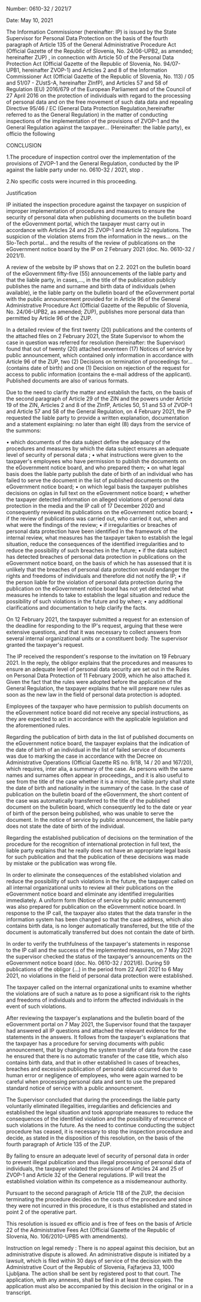 Number: 0610-32 / 2021/7

Date: May 10, 2021

The Information Commissioner (hereinafter: IP) is issued by the State Supervisor for Personal Data Protection on the basis of the fourth paragraph of Article 135 of the General Administrative Procedure Act (Official Gazette of the Republic of Slovenia, No. 24/06-UPB2, as amended; hereinafter ZUP) , in connection with Article 50 of the Personal Data Protection Act (Official Gazette of the Republic of Slovenia, No. 94/07-UPB1, hereinafter ZVOP-1) and Articles 2 and 8 of the Information Commissioner Act (Official Gazette of the Republic of Slovenia, No. 113) / 05 and 51/07 - ZUstS-A, hereinafter ZInfP), and Articles 57 and 58 of Regulation (EU) 2016/679 of the European Parliament and of the Council of 27 April 2016 on the protection of individuals with regard to the processing of personal data and on the free movement of such data data and repealing Directive 95/46 / EC (General Data Protection Regulation,hereinafter referred to as the General Regulation) in the matter of conducting inspections of the implementation of the provisions of ZVOP-1 and the General Regulation against the taxpayer… (Hereinafter: the liable party), ex officio the following

CONCLUSION

1.The procedure of inspection control over the implementation of the provisions of ZVOP-1 and the General Regulation, conducted by the IP against the liable party under no. 0610-32 / 2021, stop .

2.No specific costs were incurred in this proceeding.

Justification

IP initiated the inspection procedure against the taxpayer on suspicion of improper implementation of procedures and measures to ensure the security of personal data when publishing documents on the bulletin board of the eGovernment portal, which the taxpayer must carry out in accordance with Articles 24 and 25 ZVOP-1 and Article 32 regulations. The suspicion of the violation stems from the information in the news… on the Slo-Tech portal… and the results of the review of publications on the eGovernment notice board by the IP on 2 February 2021 (doc. No. 0610-32 / 2021/1).

A review of the website by IP shows that on 2.2. 2021 on the bulletin board of the eGovernment fifty-five (55) announcements of the liable party and that the liable party, in cases,…, in the title of the publication publicly publishes the name and surname and birth data of individuals (when available), ie the liable party on the bulletin board of the eGovernment portal with the public announcement provided for in Article 96 of the General Administrative Procedure Act (Official Gazette of the Republic of Slovenia, No. 24/06-UPB2, as amended; ZUP), publishes more personal data than permitted by Article 96 of the ZUP.

In a detailed review of the first twenty (20) publications and the contents of the attached files on 2 February 2021, the State Supervisor to whom the case in question was referred for resolution (hereinafter: the Supervisor) found that out of twenty (20) attached seventeen (17) Notices of service by public announcement, which contained only information in accordance with Article 96 of the ZUP, two (2) Decisions on termination of proceedings for… (contains date of birth) and one (1) Decision on rejection of the request for access to public information (contains the e-mail address of the applicant). Published documents are also of various formats.

Due to the need to clarify the matter and establish the facts, on the basis of the second paragraph of Article 29 of the ZIN and the powers under Article 19 of the ZIN, Articles 2 and 8 of the ZInfP, Articles 50, 51 and 53 of ZVOP-1 and Article 57 and 58 of the General Regulation, on 4 February 2021, the IP requested the liable party to provide a written explanation, documentation and a statement explaining: no later than eight (8) days from the service of the summons:

• which documents of the data subject define the adequacy of the procedures and measures by which the data subject ensures an adequate level of security of personal data ;
• what instructions were given to the taxpayer's employees who have permission to publish the documents on the eGovernment notice board, and who prepared them;
• on what legal basis does the liable party publish the date of birth of an individual who has failed to serve the document in the list of published documents on the eGovernment notice board;
• on which legal basis the taxpayer publishes decisions on oglas in full text on the eGovernment notice board;
• whether the taxpayer detected information on alleged violations of personal data protection in the media and the IP call of 17 December 2020 and consequently reviewed its publications on the eGovernment notice board;
• if the review of publications was carried out, who carried it out, when and what were the findings of the review;
• if irregularities or breaches of personal data protection have been identified in the framework of the internal review, what measures has the taxpayer taken to establish the legal situation, reduce the consequences of the identified irregularities and to reduce the possibility of such breaches in the future;
• if the data subject has detected breaches of personal data protection in publications on the eGovernment notice board, on the basis of which he has assessed that it is unlikely that the breaches of personal data protection would endanger the rights and freedoms of individuals and therefore did not notify the IP;
• if the person liable for the violation of personal data protection during the publication on the eGovernment notice board has not yet detected what measures he intends to take to establish the legal situation and reduce the possibility of such violations in the future and by when;
• any additional clarifications and documentation to help clarify the facts.

On 12 February 2021, the taxpayer submitted a request for an extension of the deadline for responding to the IP's request, arguing that these were extensive questions, and that it was necessary to collect answers from several internal organizational units or a constituent body. The supervisor granted the taxpayer's request.

The IP received the respondent's response to the invitation on 19 February 2021. In the reply, the obligor explains that the procedures and measures to ensure an adequate level of personal data security are set out in the Rules on Personal Data Protection of 11 February 2009, which he also attached it. Given the fact that the rules were adopted before the application of the General Regulation, the taxpayer explains that he will prepare new rules as soon as the new law in the field of personal data protection is adopted.

Employees of the taxpayer who have permission to publish documents on the eGovernment notice board did not receive any special instructions, as they are expected to act in accordance with the applicable legislation and the aforementioned rules.

Regarding the publication of birth data in the list of published documents on the eGovernment notice board, the taxpayer explains that the indication of the date of birth of an individual in the list of failed service of documents was due to marking the case in accordance with the Decree on Administrative Operations (Official Gazette RS no. 9/18, 14 / 20 and 167/20), which requires, inter alia, a summary of the case. As persons with the same names and surnames often appear in proceedings,, and it is also useful to see from the title of the case whether it is a minor, the liable party shall state the date of birth and nationality in the summary of the case. In the case of publication on the bulletin board of the eGovernment, the short content of the case was automatically transferred to the title of the published document on the bulletin board, which consequently led to the date or year of birth of the person being published, who was unable to serve the document. In the notice of service by public announcement, the liable party does not state the date of birth of the individual.

Regarding the established publication of decisions on the termination of the procedure for the recognition of international protection in full text, the liable party explains that he really does not have an appropriate legal basis for such publication and that the publication of these decisions was made by mistake or the publication was wrong file.

In order to eliminate the consequences of the established violation and reduce the possibility of such violations in the future, the taxpayer called on all internal organizational units to review all their publications on the eGovernment notice board and eliminate any identified irregularities immediately. A uniform form (Notice of service by public announcement) was also prepared for publication on the eGovernment notice board. In response to the IP call, the taxpayer also states that the data transfer in the information system has been changed so that the case address, which also contains birth data, is no longer automatically transferred, but the title of the document is automatically transferred but does not contain the date of birth.

In order to verify the truthfulness of the taxpayer's statements in response to the IP call and the success of the implemented measures, on 7 May 2021 the supervisor checked the status of the taxpayer's announcements on the eGovernment notice board (doc. No. 0610-32 / 2021/6). During 59 publications of the obligor (…) in the period from 22 April 2021 to 6 May 2021, no violations in the field of personal data protection were established.

The taxpayer called on the internal organizational units to examine whether the violations are of such a nature as to pose a significant risk to the rights and freedoms of individuals and to inform the affected individuals in the event of such violations.

After reviewing the taxpayer's explanations and the bulletin board of the eGovernment portal on 7 May 2021, the Supervisor found that the taxpayer had answered all IP questions and attached the relevant evidence for the statements in the answers. It follows from the taxpayer's explanations that the taxpayer has a procedure for serving documents with public announcement, that by changing the system transfer of data from the case he ensured that there is no automatic transfer of the case title, which also contains birth data, and that in other established In cases of breaches, breaches and excessive publication of personal data occurred due to human error or negligence of employees, who were again warned to be careful when processing personal data and sent to use the prepared standard notice of service with a public announcement.

The Supervisor concluded that during the proceedings the liable party voluntarily eliminated illegalities, irregularities and deficiencies and established the legal situation and took appropriate measures to reduce the consequences of the identified violation and the possibility of recurrence of such violations in the future. As the need to continue conducting the subject procedure has ceased, it is necessary to stop the inspection procedure and decide, as stated in the disposition of this resolution, on the basis of the fourth paragraph of Article 135 of the ZUP.

By failing to ensure an adequate level of security of personal data in order to prevent illegal publication and thus illegal processing of personal data of individuals, the taxpayer violated the provisions of Articles 24 and 25 of ZVOP-1 and Article 32 of the General regulations. IP will treat the established violation within its competence as a misdemeanour authority.

Pursuant to the second paragraph of Article 118 of the ZUP, the decision terminating the procedure decides on the costs of the procedure and since they were not incurred in this procedure, it is thus established and stated in point 2 of the operative part.

This resolution is issued ex officio and is free of fees on the basis of Article 22 of the Administrative Fees Act (Official Gazette of the Republic of Slovenia, No. 106/2010-UPB5 with amendments).

Instruction on legal remedy : There is no appeal against this decision, but an administrative dispute is allowed. An administrative dispute is initiated by a lawsuit, which is filed within 30 days of service of the decision with the Administrative Court of the Republic of Slovenia, Fajfarjeva 33, 1000 Ljubljana. The action shall be sent by registered post to that court. The application, with any annexes, shall be filed in at least three copies. The application must also be accompanied by this decision in the original or in a transcript.
